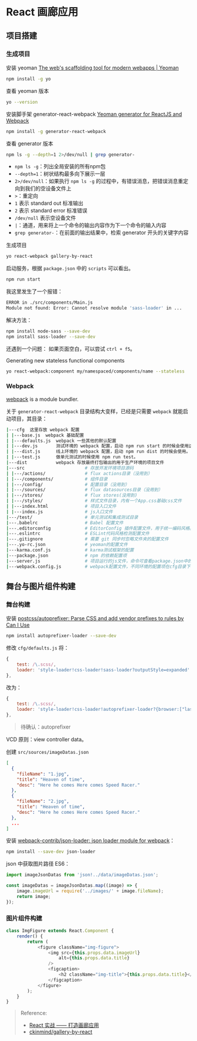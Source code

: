 # React 画廊应用
## 项目搭建
### 生成项目
安装 yeoman [The web's scaffolding tool for modern webapps | Yeoman](http://yeoman.io/)
``` bash
npm install -g yo
```

查看 yeoman 版本
``` bash
yo --version
```

安装脚手架 generator-react-webpack [Yeoman generator for ReactJS and Webpack](https://github.com/react-webpack-generators/generator-react-webpack)
``` bash
npm install -g generator-react-webpack
```

查看 generator 版本
``` bash
npm ls -g --depth=1 2>/dev/null | grep generator-
```
- `npm ls -g`：列出全局安装的所有npm包
- `--depth=1`：树状结构最多向下展示一层
- `2>/dev/null`：如果执行 `npm ls -g` 的过程中，有错误消息，把错误消息重定向到我们的空设备文件上
- `>`：重定向
 - `1` 表示 standard out 标准输出
 - `2` 表示 standard error 标准错误
 - `/dev/null` 表示空设备文件
- `|`：通道，用来将上一个命令的输出内容作为下一个命令的输入内容
- `grep generator-`：在前面的输出结果中，检索 generator 开头的关键字内容

生成项目
``` bash
yo react-webpack gallery-by-react
```

启动服务，根据 `package.json` 中的 `scripts` 可以看出。
``` bash
npm run start
```

<!-- more -->

我这里发生了一个报错：
``` bash
ERROR in ./src/components/Main.js
Module not found: Error: Cannot resolve module 'sass-loader' in ...
```

解决方法：
``` bash
npm install node-sass --save-dev
npm install sass-loader --save-dev
```

还遇到一个问题：
如果页面空白，可以尝试 `ctrl + f5`。

Generating new stateless functional components
``` bash
yo react-webpack:component my/namespaced/components/name --stateless
```

### Webpack
[webpack](https://webpack.js.org/) is a module bundler.

关于 `generator-react-webpack` 目录结构大变样，已经是只需要 `webpack` 就能启动项目，其目录：
``` bash
|---cfg  这里存放 webpack 配置
| |---base.js  webpack 基础配置
| |---defaults.js  webpack 一些其他的默认配置
| |---dev.js       测试环境的 webpack 配置，启动 npm run start 的时候会使用这份 webpack 设置。
| |---dist.js      线上环境的 webpack 配置，启动 npm run dist 的时候会使用。
| |---test.js      做单元测试的时候使用 npm run test。
|---dist           webpack 存放最终打包输出的用于生产环境的项目文件
|---src                       # 存放开发环境项目源码
| |---/actions/               # flux actions目录（没用到）
| |---/components/            # 组件目录
| |---/config/                # 配置目录（没用到）
| |---/sources/               # flux datasources目录（没用到）
| |---/stores/                # flux stores(没用到)
| |---/styles/                # 样式文件目录，内有一个App.css基础css文件
| |---index.html              # 项目入口文件
| |---index.js                # js入口文件
|---/test/                    # 单元测试和集成测试目录
|---.babelrc                  # Babel 配置文件
|---.editorconfig             # EditorConfig 插件配置文件，用于统一编码风格。
|---.eslintrc                 # ESLint代码风格检测配置文件
|---.gitignore                # 需要 git 同步时忽略文件夹的配置文件
|---.yo-rc.json               # yeoman的配置文件
|---karma.conf.js             # karma测试框架的配置
|---package.json              # npm 的依赖配置项
|---server.js                 # 项目运行的js文件，命令可查看package.json中的script
|---webpack.config.js         # webpack配置文件，不同环境的配置项在cfg目录下
```

## 舞台与图片组件构建
### 舞台构建
安装 [postcss/autoprefixer: Parse CSS and add vendor prefixes to rules by Can I Use](https://github.com/postcss/autoprefixer)
``` bash
npm install autoprefixer-loader --save-dev
```

修改 `cfg/defaults.js` 将：
``` javascript
{
	test: /\.scss/,
	loader: 'style-loader!css-loader!sass-loader?outputStyle=expanded'
},
```
改为：
``` javascript
{
	test: /\.scss/,
	loader: 'style-loader!css-loader!autoprefixer-loader?{browser:["last 2 version"]}!sass-loader?outputStyle=expanded'
},
```

> 待确认：autoprefixer

VCD 原则：view controller data。

创建 `src/sources/imageDatas.json`
``` json
[
  {
    "fileName": "1.jpg",
    "title": "Heaven of time",
    "desc": "Here he comes Here comes Speed Racer."
  },
  {
    "fileName": "2.jpg",
    "title": "Heaven of time",
    "desc": "Here he comes Here comes Speed Racer."
  },
  ...
]
```

安装 [webpack-contrib/json-loader: json loader module for webpack](https://github.com/webpack-contrib/json-loader)：
``` bash
npm install --save-dev json-loader
```

json 中获取图片路径 ES6：
``` javascript
import imageJsonDatas from 'json!../data/imageDatas.json';

const imageDatas = imageJsonDatas.map((image) => {
    image.imageUrl = require('../images/' + image.fileName);
    return image;
});
```

### 图片组件构建
``` javascript
class ImgFigure extends React.Component {
    render() {
        return (
            <figure className="img-figure">
                <img src={this.props.data.imageUrl}
                    alt={this.props.data.title}
                />
                <figcaption>
                    <h2 className="img-title">{this.props.data.title}</h2>
                </figcaption>
            </figure>
        );
    }
}
```

> Reference:
> - [React 实战 —— 打造画廊应用](http://www.imooc.com/video/11739)
> - [ckinmind/gallery-by-react](https://github.com/ckinmind/gallery-by-react)
